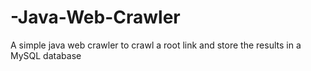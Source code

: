 # -Java-Web-Crawler
A simple java web crawler to crawl a root link and store the results in a MySQL database 
